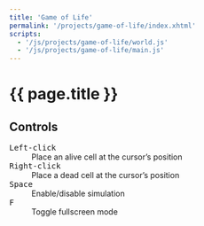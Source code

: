 ```yaml
---
title: 'Game of Life'
permalink: '/projects/game-of-life/index.xhtml'
scripts:
  - '/js/projects/game-of-life/world.js'
  - '/js/projects/game-of-life/main.js'
---
```


# {{ page.title }} #
<p class="bordered">
	<canvas id="game-of-life-canvas"></canvas>
</p>

## Controls ##
<dl>
	<dt><kbd>Left-click</kbd></dt>
	<dd>Place an alive cell at the cursor’s position</dd>
	<dt><kbd>Right-click</kbd></dt>
	<dd>Place a dead cell at the cursor’s position</dd>
	<dt><kbd>Space</kbd></dt>
	<dd>Enable/disable simulation</dd>
	<dt><kbd>F</kbd></dt>
	<dd>Toggle fullscreen mode</dd>
</dl>